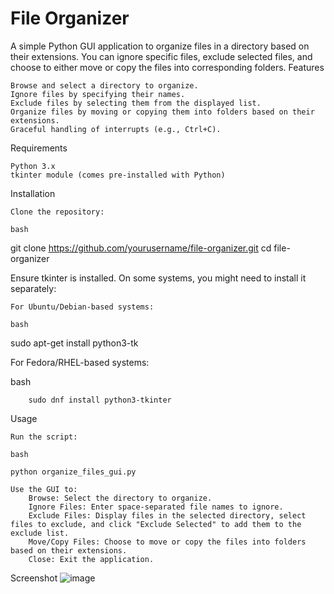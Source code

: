 # File Organizer

A simple Python GUI application to organize files in a directory based on their extensions. You can ignore specific files, exclude selected files, and choose to either move or copy the files into corresponding folders.
Features

    Browse and select a directory to organize.
    Ignore files by specifying their names.
    Exclude files by selecting them from the displayed list.
    Organize files by moving or copying them into folders based on their extensions.
    Graceful handling of interrupts (e.g., Ctrl+C).

Requirements

    Python 3.x
    tkinter module (comes pre-installed with Python)

Installation

    Clone the repository:

    bash

git clone https://github.com/yourusername/file-organizer.git
cd file-organizer

Ensure tkinter is installed. On some systems, you might need to install it separately:

    For Ubuntu/Debian-based systems:

    bash

sudo apt-get install python3-tk

For Fedora/RHEL-based systems:

bash

        sudo dnf install python3-tkinter

Usage

    Run the script:

    bash

    python organize_files_gui.py

    Use the GUI to:
        Browse: Select the directory to organize.
        Ignore Files: Enter space-separated file names to ignore.
        Exclude Files: Display files in the selected directory, select files to exclude, and click "Exclude Selected" to add them to the exclude list.
        Move/Copy Files: Choose to move or copy the files into folders based on their extensions.
        Close: Exit the application.

Screenshot
    ![image](https://github.com/Exploser/sort--my-files/assets/126280113/2c711a92-073d-42e1-aef8-17a79544cac7)

